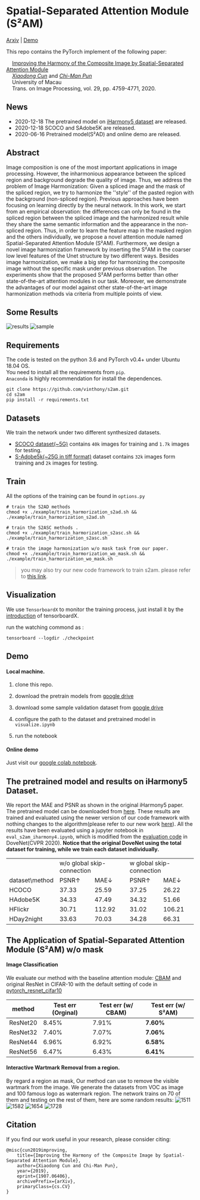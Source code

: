 # Spatial-Separated Attention Module (S²AM)
[Arxiv](https://arxiv.org/abs/1907.06406) | [Demo](https://colab.research.google.com/drive/1UTjyi0J1F2mjc9rf9ZbFUOL2_kkZmdlQ?usp=sharing)

This repo contains the PyTorch implement of the following paper:

&nbsp;&nbsp;&nbsp;&nbsp;[Improving the Harmony of the Composite Image by Spatial-Separated Attention Module](https://arxiv.org/abs/1907.06406)<br>
&nbsp;&nbsp;&nbsp;&nbsp;[_Xiaodong Cun_](https://vinthony.github.io/academicpages.github.io/) and [_Chi-Man Pun_](http://www.cis.umac.mo/~cmpun/)<br>
&nbsp;&nbsp;&nbsp;&nbsp;University of Macau<br>
&nbsp;&nbsp;&nbsp;&nbsp;Trans. on Image Processing, vol. 29, pp. 4759-4771, 2020.

## News

- 2020-12-18 The pretrained model on [iHarmony5 dataset](https://github.com/bcmi/Image_Harmonization_Datasets) are released.
- 2020-12-18 SCOCO and SAdobe5K are released.
- 2020-06-16 Pretrained model(S²AD) and online demo are released.

## Abstract

Image composition is one of the most important applications in image processing. However, the inharmonious appearance between the spliced region and background degrade the quality of image. Thus, we address the problem of Image Harmonization: Given a spliced image and the mask of the spliced region, we try to harmonize the ''style'' of the pasted region with the background (non-spliced region). Previous approaches have been focusing on learning directly by the neural network.
In this work, we start from an empirical observation: the differences can only be found in the spliced region between the spliced image and the harmonized result while they share the same semantic information and the appearance in the non-spliced region. Thus, in order to learn the feature map in the masked region and the others individually, we propose a novel attention module named Spatial-Separated Attention Module (S²AM). Furthermore, we design a novel image harmonization framework by inserting the S²AM in the coarser low level features of the Unet structure by two different ways. Besides image harmonization, we make a big step for harmonizing the composite image without the specific mask under previous observation. The experiments show that the proposed S²AM performs better than other state-of-the-art attention modules in our task.  Moreover, we demonstrate the advantages of our model against other state-of-the-art image harmonization methods via criteria from multiple points of view.

## Some Results

![results](https://user-images.githubusercontent.com/4397546/61209516-931c0f00-a72c-11e9-84ef-c7b7bc794c0e.png)
![sample](https://user-images.githubusercontent.com/4397546/61209520-93b4a580-a72c-11e9-881f-40de42c3a4f7.png)


## Requirements
The code is tested on the python 3.6 and PyTorch v0.4+ under Ubuntu 18.04 OS.</br>
You need to install all the requirements from `pip`.</br>
`Anaconda` is highly recommendation for install the dependences.</br> 
```
git clone https://github.com/vinthony/s2am.git
cd s2am
pip install -r requirements.txt
```

## Datasets
We train the network under two different synthesized datasets.<br>
* [SCOCO dataset(~5G)](https://uofmacau-my.sharepoint.com/:f:/g/personal/yb87432_umac_mo/EpemCJwfnhpIoDNAMfiegqIB0RXkdKH9Z2WibJJ4s27PbA?e=qPNzpI) contains `40k` images for training and `1.7k` images for testing.<br>
* [S-Adobe5k(~25G in tiff format)](https://uofmacau-my.sharepoint.com/:f:/g/personal/yb87432_umac_mo/EpemCJwfnhpIoDNAMfiegqIB0RXkdKH9Z2WibJJ4s27PbA?e=qPNzpI) dataset contains `32k` images form training and `2k` images for testing. <br>


## Train

All the options of the training can be found in `options.py`

```
# train the S2AD methods 
chmod +x ./example/train_harmorization_s2ad.sh && ./example/train_harmorization_s2ad.sh

# train the S2ASC methods .
chmod +x ./example/train_harmorization_s2asc.sh && ./example/train_harmorization_s2asc.sh

# train the image harmonization w/o mask task from our paper.
chmod +x ./example/train_harmorization_wo_mask.sh && ./example/train_harmorization_wo_mask.sh
```

> you may also try our new code framework to train s2am.
> please refer to [this link](https://github.com/vinthony/deep-blind-watermark-removal/blob/e75983417fee2f5a9276ccff05db63f2ece42cea/examples/evaluate.sh#L36).

## Visualization

We use `TensorboardX`  to monitor the training process, just install it by the [introduction](https://github.com/lanpa/tensorboardX) of tensorboardX.

run the watching commond as :
```
tensorboard --logdir ./checkpoint
```
## Demo 

#### Local machine.

1. clone this repo.

2. download the pretrain models from [google drive](https://drive.google.com/file/d/1bm1ZdZ4xmV9fKCQBDsulvYwrxPAidZ3T/view?usp=sharing)

3. download some sample validation dataset from [google drive](https://drive.google.com/file/d/1qTVN-uem-MOYaTL-JaBxGbrqDniyLWQH/view?usp=sharing)

4. configure the path to the dataset and pretrained model in `visualize.ipynb`

5. run the notebook 

#### Online demo

Just visit our [google colab notebook](https://colab.research.google.com/drive/1UTjyi0J1F2mjc9rf9ZbFUOL2_kkZmdlQ?usp=sharing).


## The pretrained model and results on iHarmony5 Dataset.

We report the MAE and PSNR as shown in the original iHarmony5 paper. The pretrained model can be downloaded from [here](https://uofmacau-my.sharepoint.com/:f:/g/personal/yb87432_umac_mo/EpemCJwfnhpIoDNAMfiegqIB0RXkdKH9Z2WibJJ4s27PbA?e=qPNzpI).
These results are trained and evaluated using the newer version of our code framework with nothing changes to the algorithm(please refer to our new work [here](https://github.com/vinthony/deep-blind-watermark-removal/blob/e75983417fee2f5a9276ccff05db63f2ece42cea/examples/evaluate.sh#L36)). All the results have been evaluated using a jupyter notebook in `eval_s2am_iharmony4.ipynb`, which is modified from the [evaluation code](https://github.com/bcmi/Image_Harmonization_Datasets/blob/master/evaluation.py) in DoveNet(CVPR 2020). **Notice that the original DoveNet using the total dataset for training, while we train each dataset individually.**

<table>
   <tr>
     <td></td>
     <td colspan="2">w/o global skip-connection </td>
     <td colspan="2">w global skip-connection </td>
  </tr>
  <tr>
     <td>dataset\method</td>
     <td>PSNR↑</td>
     <td>MAE↓</td>
     <td>PSNR↑</rd>
     <td>MAE↓</td>
  </tr>
  <tr>
    <td>HCOCO</td>
     <td>37.33</td>
     <td>25.59</td>
     <td>37.25</rd>
     <td>26.22</td>
  </tr>
  
  <tr>
    <td>HAdobe5K</td>
     <td>34.33</td>
     <td>47.49</td>
     <td>34.32</rd>
     <td>51.66</td>
  </tr>
  
  <tr>
    <td>HFlickr</td>
     <td>30.71</td>
     <td>112.92</td>
     <td>31.02</rd>
     <td>106.21</td>
  </tr>
  
  <tr>
    <td>HDay2night</td>
     <td>33.63</td>
     <td>70.03</td>
     <td>34.28</rd>
     <td>66.31</td>
  </tr>
  
</table>


## The Application of Spatial-Separated Attention Module (S²AM) w/o mask

#### Image Classification

We evaluate our method with the baseline attention module: [CBAM](https://arxiv.org/abs/1807.06521) and original ResNet in CIFAR-10 with the default setting of code in [pytorch_resnet_cifar10](https://github.com/akamaster/pytorch_resnet_cifar10)

| method | Test err (Orginal) | Test err (w/ CBAM) | **Test err (w/ S²AM)**|
| -- | -- | -- | -- |
| ResNet20 | 8.45% | 7.91% | **7.60%** |
| ResNet32 | 7.40% | 7.07% | **7.06%** |
| ResNet44 | 6.96% | 6.92% | **6.58%** |
| ResNet56 | 6.47% | 6.43% | **6.41%** |


#### Interactive Wartmark Removal from a region.

By regard a region as mask, Our method can use to remove the visible wartmark from the image. We generate the datasets from VOC as image and 100 famous logo as watermark region. The network trains on 70 of them and testing on the rest of them, here are some random results:
![1511](https://user-images.githubusercontent.com/4397546/61209289-e80b5580-a72b-11e9-9608-6da743935cb0.png)
![1582](https://user-images.githubusercontent.com/4397546/61209290-e80b5580-a72b-11e9-862a-24f71217b43d.png)
![1654](https://user-images.githubusercontent.com/4397546/61209291-e8a3ec00-a72b-11e9-8372-ed45e26d18e4.png)
![1728](https://user-images.githubusercontent.com/4397546/61209292-e8a3ec00-a72b-11e9-875b-ed7bf9027af9.png)


## **Citation**

If you find our work useful in your research, please consider citing:
```
@misc{cun2019improving,
    title={Improving the Harmony of the Composite Image by Spatial-Separated Attention Module},
    author={Xiaodong Cun and Chi-Man Pun},
    year={2019},
    eprint={1907.06406},
    archivePrefix={arXiv},
    primaryClass={cs.CV}
}
```

